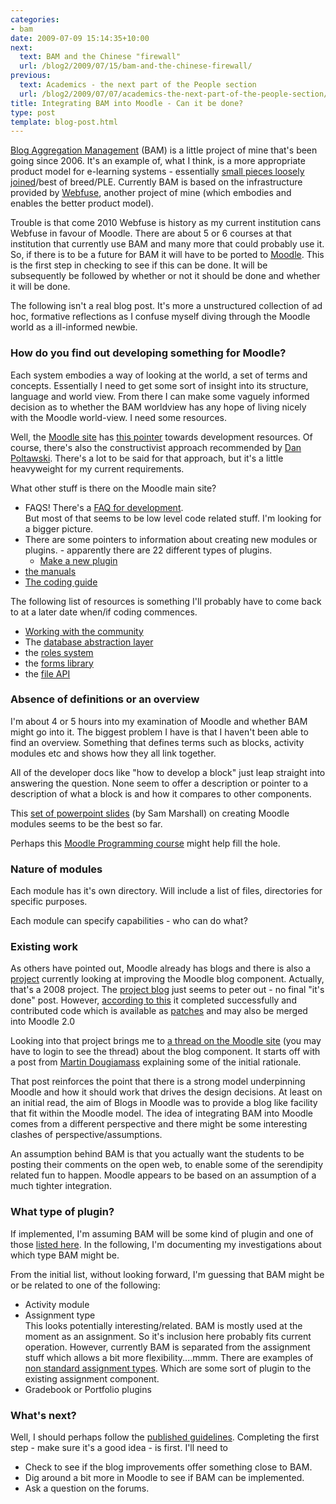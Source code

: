```yaml
---
categories:
- bam
date: 2009-07-09 15:14:35+10:00
next:
  text: BAM and the Chinese "firewall"
  url: /blog2/2009/07/15/bam-and-the-chinese-firewall/
previous:
  text: Academics - the next part of the People section
  url: /blog2/2009/07/07/academics-the-next-part-of-the-people-section/
title: Integrating BAM into Moodle - Can it be done?
type: post
template: blog-post.html
---
```

[Blog Aggregation Management](/blog2/research/bam-blog-aggregation-management/) (BAM) is a little project of mine that's been going since 2006. It's an example of, what I think, is a more appropriate product model for e-learning systems - essentially [small pieces loosely joined](http://www.smallpieces.com/)/best of breed/PLE. Currently BAM is based on the infrastructure provided by [Webfuse](/blog2/2009/02/15/alternatives-for-the-institutional-implementation-of-e-learning-lessons-from-13-years-of-webfuse/), another project of mine (which embodies and enables the better product model).

Trouble is that come 2010 Webfuse is history as my current institution cans Webfuse in favour of Moodle. There are about 5 or 6 courses at that institution that currently use BAM and many more that could probably use it. So, if there is to be a future for BAM it will have to be ported to [Moodle](http://www.moodle.org/). This is the first step in checking to see if this can be done. It will be subsequently be followed by whether or not it should be done and whether it will be done.

The following isn't a real blog post. It's more a unstructured collection of ad hoc, formative reflections as I confuse myself diving through the Moodle world as a ill-informed newbie.

### How do you find out developing something for Moodle?

Each system embodies a way of looking at the world, a set of terms and concepts. Essentially I need to get some sort of insight into its structure, language and world view. From there I can make some vaguely informed decision as to whether the BAM worldview has any hope of living nicely with the Moodle world-view. I need some resources.

Well, the [Moodle site](http://www.moodle.org/) has [this pointer](http://moodle.org/development/) towards development resources. Of course, there's also the constructivist approach recommended by [Dan Poltawski](http://blog.danpoltawski.co.uk/archives/2009-05-Secrets-of-Learning-Moodle-Development!.html). There's a lot to be said for that approach, but it's a little heavyweight for my current requirements.

What other stuff is there on the Moodle main site?

- FAQS! There's a [FAQ for development](http://docs.moodle.org/en/Development:Developer_FAQ).  
    But most of that seems to be low level code related stuff. I'm looking for a bigger picture.
- There are some pointers to information about creating new modules or plugins. - apparently there are 22 different types of plugins.
    - [Make a new plugin](http://docs.moodle.org/en/Development:Developer_documentation#Make_a_new_plugin)
- [the manuals](http://docs.moodle.org/en/Moodle_manuals)
- [The coding guide](http://docs.moodle.org/en/Coding)

The following list of resources is something I'll probably have to come back to at a later date when/if coding commences.

- [Working with the community](http://docs.moodle.org/en/Development:Working_with_the_Community)
- The [database abstraction layer](http://docs.moodle.org/en/Development:XMLDB_Documentation)
- the [roles system](http://docs.moodle.org/en/Development:Roles)
- the [forms library](http://docs.moodle.org/en/Development:lib/formslib.php)
- the [file API](http://docs.moodle.org/en/Development:Using_the_file_API)

### Absence of definitions or an overview

I'm about 4 or 5 hours into my examination of Moodle and whether BAM might go into it. The biggest problem I have is that I haven't been able to find an overview. Something that defines terms such as blocks, activity modules etc and shows how they all link together.

All of the developer docs like "how to develop a block" just leap straight into answering the question. None seem to offer a description or pointer to a description of what a block is and how it compares to other components.

This [set of powerpoint slides](http://lyceum.open.ac.uk/temp/creating_moodle_modules.ppt) (by Sam Marshall) on creating Moodle modules seems to be the best so far.

Perhaps this [Moodle Programming course](http://dev.moodle.org/course/view.php?id=2) might help fill the hole.

### Nature of modules

Each module has it's own directory. Will include a list of files, directories for specific purposes.

Each module can specify capabilities - who can do what?

### Existing work

As others have pointed out, Moodle already has blogs and there is also a [project](http://docs.moodle.org/en/Student_projects/Blog_improvements) currently looking at improving the Moodle blog component. Actually, that's a 2008 project. The [project blog](http://moodle.org/blog/index.php?userid=27192) just seems to peter out - no final "it's done" post. However, [according to this](http://docs.moodle.org/en/GSOC/2008#Blog_improvements_and_the_addition_of_a_blog_assignment_module) it completed successfully and contributed code which is available as [patches](http://tracker.moodle.org/browse/MDL-15435) and may also be merged into Moodle 2.0

Looking into that project brings me to [a thread on the Moodle site](http://moodle.org/mod/forum/discuss.php?d=44830) (you may have to login to see the thread) about the blog component. It starts off with a post from [Martin Dougiamass](http://moodle.org/user/view.php?id=1&course=5) explaining some of the initial rationale.

That post reinforces the point that there is a strong model underpinning Moodle and how it should work that drives the design decisions. At least on an initial read, the aim of Blogs in Moodle was to provide a blog like facility that fit within the Moodle model. The idea of integrating BAM into Moodle comes from a different perspective and there might be some interesting clashes of perspective/assumptions.

An assumption behind BAM is that you actually want the students to be posting their comments on the open web, to enable some of the serendipity related fun to happen. Moodle appears to be based on an assumption of a much tighter integration.

### What type of plugin?

If implemented, I'm assuming BAM will be some kind of plugin and one of those [listed here](http://docs.moodle.org/en/Development:Developer_documentation#Make_a_new_plugin). In the following, I'm documenting my investigations about which type BAM might be.

From the initial list, without looking forward, I'm guessing that BAM might be or be related to one of the following:

- Activity module
- Assignment type  
    This looks potentially interesting/related. BAM is mostly used at the moment as an assignment. So it's inclusion here probably fits current operation. However, currently BAM is separated from the assignment stuff which allows a bit more flexibility....mmm. There are examples of [non standard assignment types](http://docs.moodle.org/en/Non-standard_assignment_types). Which are some sort of plugin to the existing assignment component.
- Gradebook or Portfolio plugins

### What's next?

Well, I should perhaps follow the [published guidelines](http://docs.moodle.org/en/Development:Overview#Major_Development). Completing the first step - make sure it's a good idea - is first. I'll need to

- Check to see if the blog improvements offer something close to BAM.
- Dig around a bit more in Moodle to see if BAM can be implemented.
- Ask a question on the forums.